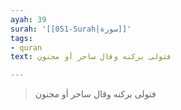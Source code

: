 ```yaml
---
ayah: 39
surah: '[[051-Surah|سورة]]'
tags:
- quran
text: فتولى بركنه وقال ساحر أو مجنون

---
```

> فتولى بركنه وقال ساحر أو مجنون
